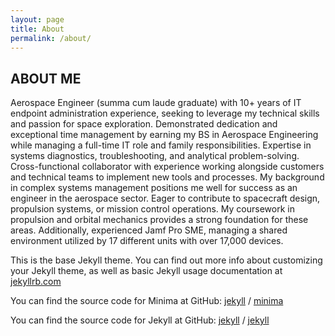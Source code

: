 ```yaml
---
layout: page
title: About
permalink: /about/
---
```


## ABOUT ME

Aerospace Engineer (summa cum laude graduate) with 10+ years of IT endpoint administration experience, seeking to leverage my technical skills and passion for space exploration. Demonstrated dedication and exceptional time management by earning my BS in Aerospace Engineering while managing a full-time IT role and family responsibilities. Expertise in systems diagnostics, troubleshooting, and analytical problem-solving. Cross-functional collaborator with experience working alongside customers and technical teams to implement new tools and processes. My background in complex systems management positions me well for success as an engineer in the aerospace sector. Eager to contribute to spacecraft design, propulsion systems, or mission control operations. My coursework in propulsion and orbital mechanics provides a strong foundation for these areas. Additionally, experienced Jamf Pro SME, managing a shared environment utilized by 17 different units with over 17,000 devices.

This is the base Jekyll theme. You can find out more info about customizing your Jekyll theme, as well as basic Jekyll usage documentation at [jekyllrb.com](https://jekyllrb.com/)

You can find the source code for Minima at GitHub:
[jekyll][jekyll-organization] /
[minima](https://github.com/jekyll/minima)

You can find the source code for Jekyll at GitHub:
[jekyll][jekyll-organization] /
[jekyll](https://github.com/jekyll/jekyll)

[jekyll-organization]: https://github.com/jekyll
